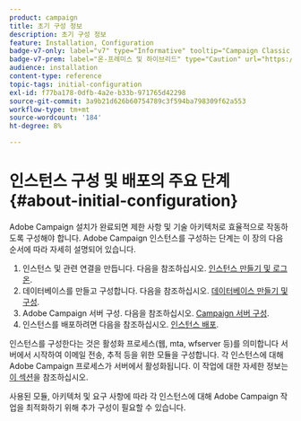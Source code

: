 ```yaml
---
product: campaign
title: 초기 구성 정보
description: 초기 구성 정보
feature: Installation, Configuration
badge-v7-only: label="v7" type="Informative" tooltip="Campaign Classic v7에만 적용"
badge-v7-prem: label="온-프레미스 및 하이브리드" type="Caution" url="https://experienceleague.adobe.com/docs/campaign-classic/using/installing-campaign-classic/architecture-and-hosting-models/hosting-models-lp/hosting-models.html?lang=ko" tooltip="온-프레미스 및 하이브리드 배포에만 적용"
audience: installation
content-type: reference
topic-tags: initial-configuration
exl-id: f77ba178-0dfb-4a2e-b33b-971765d42298
source-git-commit: 3a9b21d626b60754789c3f594ba798309f62a553
workflow-type: tm+mt
source-wordcount: '184'
ht-degree: 8%

---
```


# 인스턴스 구성 및 배포의 주요 단계{#about-initial-configuration}



Adobe Campaign 설치가 완료되면 제한 사항 및 기술 아키텍처로 효율적으로 작동하도록 구성해야 합니다. Adobe Campaign 인스턴스를 구성하는 단계는 이 장의 다음 순서에 따라 자세히 설명되어 있습니다.

1. 인스턴스 및 관련 연결을 만듭니다. 다음을 참조하십시오. [인스턴스 만들기 및 로그온](../../installation/using/creating-an-instance-and-logging-on.md).
1. 데이터베이스를 만들고 구성합니다. 다음을 참조하십시오. [데이터베이스 만들기 및 구성](../../installation/using/creating-and-configuring-the-database.md).
1. Adobe Campaign 서버 구성. 다음을 참조하십시오. [Campaign 서버 구성](../../installation/using/configuring-campaign-server.md).
1. 인스턴스를 배포하려면 다음을 참조하십시오. [인스턴스 배포](../../installation/using/deploying-an-instance.md).

인스턴스를 구성한다는 것은 활성화 프로세스(웹, mta, wfserver 등)를 의미합니다 서버에서 시작하여 이메일 전송, 추적 등을 위한 모듈을 구성합니다. 각 인스턴스에 대해 Adobe Campaign 프로세스가 서버에서 활성화됩니다. 이 작업에 대한 자세한 정보는 [이 섹션](../../installation/using/configuring-campaign-server.md#enabling-processes)을 참조하십시오.

사용된 모듈, 아키텍처 및 요구 사항에 따라 각 인스턴스에 대해 Adobe Campaign 작업을 최적화하기 위해 추가 구성이 필요할 수 있습니다.
